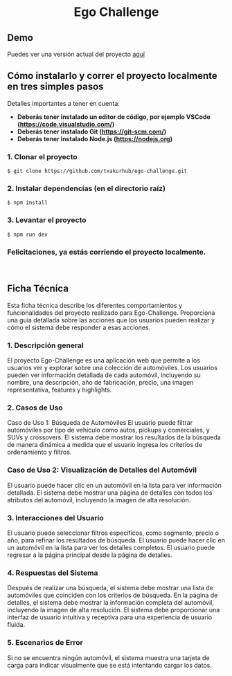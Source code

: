 
 <p align="center">
<h1 style="text-align: center;">Ego Challenge</h1>

## Demo
Puedes ver una versión actual del proyecto [aquí](https://ego-challenge-two.vercel.app/)

## Cómo instalarlo y correr el proyecto localmente en tres simples pasos
Detalles importantes a tener en cuenta:
- **Deberás tener instalado un editor de código, por ejemplo VSCode (https://code.visualstudio.com/)**
- **Deberás tener instalado Git (https://git-scm.com/)**
- **Deberás tener instalado Node.js (https://nodejs.org)**

### 1. Clonar el proyecto

```
$ git clone https://github.com/txakurhub/ego-challenge.git
```

### 2. Instalar dependencias (en el directorio raíz)

```
$ npm install
```
### 3. Levantar el proyecto

```
$ npm run dev
```
### Felicitaciones, ya estás corriendo el proyecto localmente.


<br/>

## Ficha Técnica
Esta ficha técnica describe los diferentes comportamientos y funcionalidades del proyecto realizado para Ego-Challenge. Proporciona una guía detallada sobre las acciones que los usuarios pueden realizar y cómo el sistema debe responder a esas acciones.

### 1. Descripción general
El proyecto Ego-Challenge es una aplicación web que permite a los usuarios ver y explorar sobre una colección de automóviles. Los usuarios pueden ver información detallada de cada automóvil, incluyendo su nombre, una descripción, año de fabricación, precio, una imagen representativa, features y highlights.

### 2. Casos de Uso
Caso de Uso 1: Búsqueda de Automóviles
El usuario puede filtrar automóviles por tipo de vehículo como autos, pickups y comerciales, y SUVs y crossovers.
El sistema debe mostrar los resultados de la búsqueda de manera dinámica a medida que el usuario ingresa los criterios de ordenamiento y filtros.

### Caso de Uso 2: Visualización de Detalles del Automóvil
El usuario puede hacer clic en un automóvil en la lista para ver información detallada.
El sistema debe mostrar una página de detalles con todos los atributos del automóvil, incluyendo la imagen de alta resolución.

### 3. Interacciones del Usuario
El usuario puede seleccionar filtros específicos, como segmento, precio o año, para refinar los resultados de búsqueda.
El usuario puede hacer clic en un automóvil en la lista para ver los detalles completos.
El usuario puede regresar a la página principal desde la página de detalles.

### 4. Respuestas del Sistema
Después de realizar una búsqueda, el sistema debe mostrar una lista de automóviles que coinciden con los criterios de búsqueda.
En la página de detalles, el sistema debe mostrar la información completa del automóvil, incluyendo la imagen de alta resolución.
El sistema debe proporcionar una interfaz de usuario intuitiva y receptiva para una experiencia de usuario fluida.


### 5. Escenarios de Error
Si no se encuentra ningún automóvil, el sistema muestra una tarjeta de carga para indicar visualmente que se está intentando cargar los datos.
